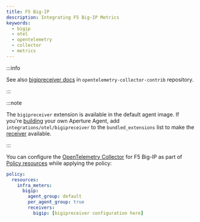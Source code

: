 ```yaml
---
title: F5 Big-IP
description: Integrating F5 Big-IP Metrics
keywords:
  - bigip
  - otel
  - opentelemetry
  - collector
  - metrics
---
```


:::info

See also [bigipreceiver docs][receiver] in `opentelemetry-collector-contrib`
repository.

:::

:::note

The `bigipreceiver` extension is available in the default agent image. If you're
[building][build] your own Aperture Agent, add `integrations/otel/bigipreceiver`
to the `bundled_extensions` list to make the [receiver][receiver] available.

:::

You can configure the [OpenTelemetry Collector][opentelemetry-collector] for F5
Big-IP as part of [Policy resources][policy-resources] while applying the
policy:

```yaml
policy:
  resources:
    infra_meters:
      bigip:
        agent_group: default
        per_agent_group: true
        receivers:
          bigip: [bigipreceiver configuration here]
```

[build]: /reference/aperture-cli/aperturectl/build/agent/agent.md
[receiver]:
  https://github.com/open-telemetry/opentelemetry-collector-contrib/tree/main/receiver/bigipreceiver
[opentelemetry-collector]: /reference/configuration/spec.md#telemetry-collector
[policy-resources]: /reference/configuration/spec.md#resources
